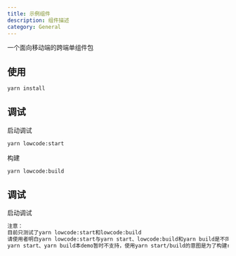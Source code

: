 ```yaml
---
title: 示例组件
description: 组件描述
category: General
---
```


一个面向移动端的跨端单组件包

## 使用

```bash
yarn install
```


## 调试
启动调试

```bash
yarn lowcode:start
```

构建

```bash
yarn lowcode:build
```

## 调试
启动调试
```bash
注意：
目前只测试了yarn lowcode:start和lowcode:build
请使用者明白yarn lowcode:start与yarn start、lowcode:build和yarn build是不同的，yarn lowcode:start/build是构建低代码相关，yarn start/build是rax相关，二者底层依赖的基建是不同的，如果本demo想要支持yarn start/build，那么最好基于rax模板创建一个demo，然后将src内容拷贝到raxdemo中去；最好的方案是改造本工程同时支持yarn lowcode:start/build和yarn start/build，如果有人想改造，本人可以提供修改建议
yarn start、yarn build本demo暂时不支持，使用yarn start/build的意图是为了构建rax相关内容，但此demo是基于低代码模版创建的，所以yarn start/build会有问题
```
